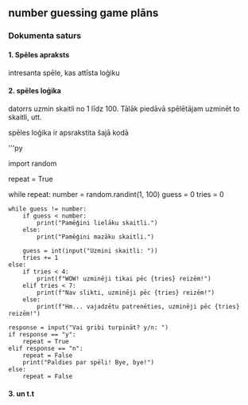 ## number guessing game plāns 

### Dokumenta saturs

#### 1. Spēles apraksts
intresanta spēle, kas attīsta loģiku 

#### 2. spēles loģika


datorrs uzmin skaitli no 1 līdz 100. Tālāk piedāvā spēlētājam uzminēt to skaitli, utt.

spēles loģika ir apsrakstita šajā kodā

'''py

import random

repeat = True

while repeat:
    number = random.randint(1, 100)
    guess = 0
    tries = 0

    while guess != number:
        if guess < number:
            print("Pamēģini lielāku skaitli.")
        else:
            print("Pamēģini mazāku skaitli.")

        guess = int(input("Uzmini skaitli: "))
        tries += 1
    else:
        if tries < 4:
            print(f"WOW! uzminēji tikai pēc {tries} reizēm!")
        elif tries < 7:
            print(f"Nav slikti, uzminēji pēc {tries} reizēm!")
        else:
            print(f"Hm... vajadzētu patrenēties, uzminēji pēc {tries} reizēm!")

    response = input("Vai gribi turpināt? y/n: ")    
    if response == "y":
        repeat = True
    elif response == "n":
        repeat = False
        print("Paldies par spēli! Bye, bye!")
    else:
        repeat = False


#### 3. un t.t
